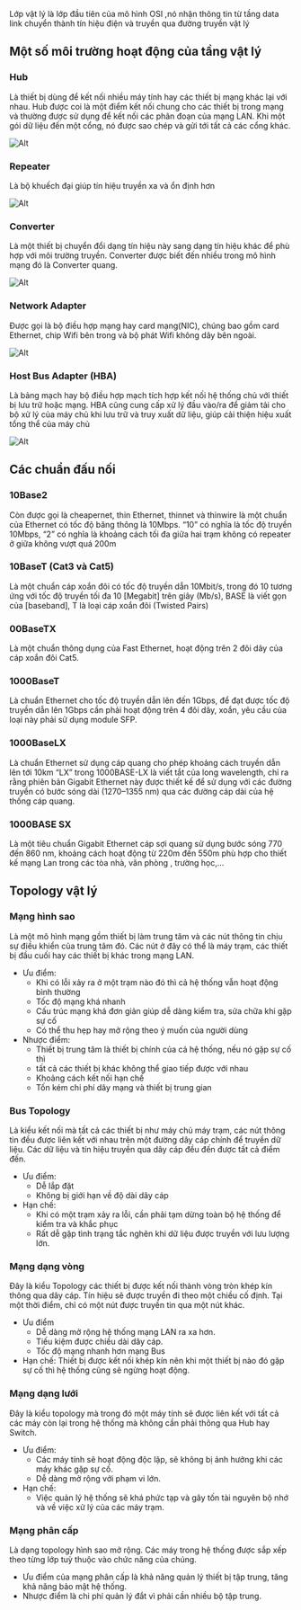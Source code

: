 Lớp vật lý là lớp đầu tiên của mô hình OSI ,nó nhận thông tin từ tầng data link chuyển thành tín hiệu điện và truyền qua đường truyền vật lý
## Một số môi trường hoạt động của tầng vật lý
### Hub 
Là thiết bị dùng để kết nối nhiều máy tính hay các thiết bị mạng khác lại với nhau. Hub được coi là một điểm kết nối chung cho các thiết bị trong mạng và thường được sử dụng để kết nối các phân đoạn của mạng LAN. Khi một gói dữ liệu đến một cổng, nó được sao chép và gửi tới tất cả các cổng khác.

![Alt](/thuctap/anh/Screenshot_1.png)

### Repeater
Là bộ khuếch đại giúp tín hiệu truyền xa và ổn định hơn

![Alt](/thuctap/anh/Screenshot_2.png)

### Converter
Là một thiết bị chuyển đổi dạng tín hiệu này sang dạng tín hiệu khác để phù hợp với môi trường truyền. Converter được biết đến nhiều trong mô hình mạng đó là Converter quang.

![Alt](/thuctap/anh/Screenshot_3.png)

### Network Adapter

Được gọi là bộ điều hợp mạng hay card mạng(NIC), chúng bao gồm card Ethernet, chip Wifi bên trong và bộ phát Wifi không dây bên ngoài. 

![Alt](/thuctap/anh/Screenshot_4.png)

### Host Bus Adapter (HBA)

Là bảng mạch hay bộ điều hợp mạch tích hợp kết nối hệ thống chủ với thiết bị lưu trữ hoặc mạng. HBA cũng cung cấp xử lý đầu vào/ra để giảm tải cho bộ xử lý của máy chủ khi lưu trữ và truy xuất dữ liệu, giúp cải thiện hiệu xuất tổng thể của máy chủ

![Alt](/thuctap/anh/Screenshot_5.png)

## Các chuẩn đấu nối

### 10Base2
Còn được gọi là cheapernet, thin Ethernet, thinnet và thinwire là một chuẩn của Ethernet có tốc độ băng thông là 10Mbps. “10” có nghĩa là tốc độ truyền 10Mbps, “2” có nghĩa là khoảng cách tối đa giữa hai trạm không có repeater ở giữa không vượt quá 200m

### 10BaseT (Cat3 và Cat5)
Là một chuẩn cáp xoắn đôi có tốc độ truyền dẫn 10Mbit/s, trong đó 10 tương ứng với tốc độ truyền tối đa 10 [Megabit] trên giây (Mb/s), BASE là viết gọn của [baseband], T là loại cáp xoắn đôi (Twisted Pairs)

### 00BaseTX
Là một chuẩn thông dụng của Fast Ethernet, hoạt động trên 2 đôi dây của cáp xoắn đôi Cat5.

### 1000BaseT
Là chuẩn Ethernet cho tốc độ truyền dẫn lên đến 1Gbps, để đạt được tốc độ truyền dẫn lên 1Gbps cần phải hoạt động trên 4 đôi dây, xoắn, yêu cầu của loại này phải sử dụng module SFP.

### 1000BaseLX
Là chuẩn Ethernet sử dụng cáp quang cho phép khoảng cách truyền dẫn lên tới 10km “LX” trong 1000BASE-LX là viết tắt của long wavelength, chỉ ra rằng phiên bản Gigabit Ethernet này được thiết kế để sử dụng với các đường truyền có bước sóng dài (1270–1355 nm) qua các đường cáp dài của hệ thống cáp quang.
### 1000BASE SX
Là một tiêu chuẩn Gigabit Ethernet cáp sợi quang sử dụng bước sóng 770 đến 860 nm, khoảng cách hoạt động từ 220m đến 550m phù hợp cho thiết kế mạng Lan trong các tòa nhà, văn phòng , trường học,...
##  Topology vật lý
### Mạng hình sao
Là một mô hình mạng gồm thiết bị làm trung tâm và các nút thông tin chịu sự điều khiển của trung tâm đó. Các nút ở đây có thể là máy trạm, các thiết bị đầu cuối hay các thiết bị khác trong mạng LAN. 
- Ưu điểm:
    - Khi có lỗi xảy ra ở một trạm nào đó thì cả hệ thống vẫn hoạt động bình thường
    - Tốc độ mạng khá nhanh
    - Cấu trúc mạng khá đơn giản giúp dễ dàng kiểm tra, sửa chữa khi gặp sự cố
    - Có thể thu hẹp hay mở rộng theo ý muốn của người dùng
- Nhược điểm:
    - Thiết bị trung tâm là thiết bị chính của cả hệ thống, nếu nó gặp sự cố thì 
    - tất cả các thiết bị khác không thể giao tiếp được với nhau
    - Khoảng cách kết nối hạn chế
    - Tốn kém chi phí dây mạng và thiết bị trung gian

### Bus Topology
Là kiểu kết nối mà tất cả các thiết bị như máy chủ máy trạm, các nút thông tin đều được liên kết với nhau trên một đường dây cáp chính để truyền dữ liệu. Các dữ liệu và tín hiệu truyền qua dây cáp đều đến được tất cả điểm đến.
- Ưu điểm: 
    - Dễ lắp đặt
    - Không bị giới hạn về độ dài dây cáp
- Hạn chế:
    - Khi có một trạm xảy ra lỗi, cần phải tạm dừng toàn bộ hệ thống để kiểm tra và khắc phục
    - Rất dễ gặp tình trạng tắc nghẽn khi dữ liệu được truyền với lưu lượng lớn.
### Mạng dạng vòng
Đây là kiểu Topology các thiết bị được kết nối thành vòng tròn khép kín thông qua dây cáp. Tín hiệu sẽ được truyền đi theo một chiều cố định. Tại một thời điểm, chỉ có một nút được truyền tin qua một nút khác.
- Ưu điểm
    - Dễ dàng mở rộng hệ thống mạng LAN ra xa hơn.
    - Tiếu kiệm được chiều dài dây cáp.
    - Tốc độ mạng nhanh hơn mạng Bus
- Hạn chế: Thiết bị được kết nối khép kín nên khi một thiết bị nào đó gặp sự cố thì hệ thống cũng sẽ ngừng hoạt động.
###  Mạng dạng lưới
Đây là kiểu topology mà trong đó một máy tính sẽ được liên kết với tất cả các máy còn lại trong hệ thống mà không cần phải thông qua Hub hay Switch.
- Ưu điểm: 
    - Các máy tính sẽ hoạt động độc lập, sẽ không bị ảnh hưởng khi các máy khác gặp sự cố.
    - Dễ dàng mở rộng với phạm vi lớn.
- Hạn chế:
    - Việc quản lý hệ thống sẽ khá phức tạp và gây tốn tài nguyên bộ nhớ và về việc xử lý của các máy trạm.
### Mạng phân cấp
Là dạng topology hình sao mở rộng. Các máy trong hệ thống được sắp xếp theo từng lớp tuỳ thuộc vào chức năng của chúng.
- Ưu điểm của mạng phân cấp là khả năng quản lý thiết bị tập trung, tăng khả năng bảo mật hệ thống.
- Nhược điểm là chi phí quản lý đắt vì phải cần nhiều bộ tập trung.
